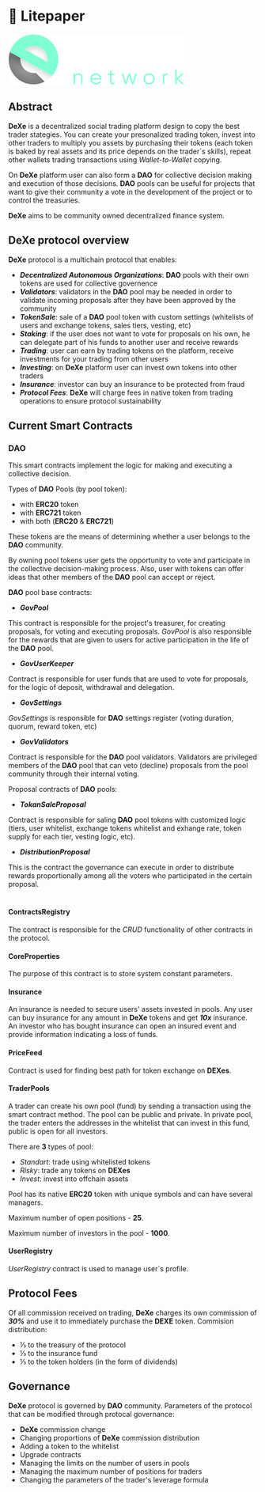 # 📝 Litepaper

![Logo](./img/logoDeXe.svg)

## Abstract

**DeXe** is a decentralized social trading platform design to copy the best trader stategies. You can create your presonalized trading token, invest into other traders to multiply you assets by purchasing their tokens (each token is baked by real assets and its price depends on the trader`s skills), repeat other wallets trading transactions using *Wallet-to-Wallet* copying.

On **DeXe** platform user can also form a **DAO** for collective decision making and execution of those decisions. 
**DAO** pools can be useful for projects that want to give their community a vote in the development of the project or to control the treasuries.

**DeXe** aims to be community owned decentralized finance system.


## DeXe protocol overview

**DeXe** protocol is a multichain protocol that enables: 

- ***Decentralized Autonomous Organizations***: **DAO** pools with their own tokens are used for collective governence
- ***Validators***: validators in the **DAO** pool may be needed in order to validate incoming proposals after they have been approved by the community
- ***TokenSale***: sale of a **DAO** pool token with custom settings (whitelists of users and exchange tokens, sales tiers, vesting, etc)
- ***Staking***: if the user does not want to vote for proposals on his own, he can delegate part of his funds to another user and receive rewards
- ***Trading***: user can earn by trading tokens on the platform, receive investments for your trading from other users
- ***Investing***: on **DeXe** platform user can invest own tokens into other traders 
- ***Insurance***: investor can buy an insurance to be protected from fraud
- ***Protocol Fees***: **DeXe** will charge fees in native token from trading operations to ensure protocol sustainability

## Current Smart Contracts


### DAO

This smart contracts implement the logic for making and executing a collective decision.

Types of **DAO** Pools (by pool token):
- with **ERC20** token
- with **ERC721** token
- with both (**ERC20** & **ERC721**)

These tokens are the means of determining whether a user belongs to the **DAO** community.

By owning pool tokens user gets the opportunity to vote and participate in the collective decision-making process. Also, user with tokens can offer ideas that other members of the **DAO** pool can accept or reject.

**DAO** pool base contracts:

- ***GovPool***

This contract is responsible for the project's treasurer, for creating proposals, for voting and executing proposals. *GovPool* is also responsible for the rewards that are given to users for active participation in the life of the **DAO** pool.

- ***GovUserKeeper***

Contract is responsible for user funds that are used to vote for proposals, for the logic of deposit, withdrawal and delegation. 

- ***GovSettings***

*GovSettings* is responsible for **DAO** settings register (voting duration, quorum, reward token, etc)

- ***GovValidators***

Contract is responsible for the **DAO** pool validators. Validators are privileged members of the **DAO** pool that can veto (decline) proposals from the pool community through their internal voting.

Proposal contracts of **DAO** pools: 

- ***TokanSaleProposal***

Contract is responsible for saling **DAO** pool tokens with customized logic (tiers, user whitelist, exchange tokens whitelist and exhange rate, token supply for each tier, vesting logic, etc).

- ***DistributionProposal***

This is the contract the governance can execute in order to distribute rewards proportionally among all the voters who participated in the certain proposal.

#

#### ContractsRegistry

The contract is responsible for the *CRUD* functionality of other contracts in the protocol.

#### CoreProperties

The purpose of this contract is to store system constant parameters.

#### Insurance

An insurance is needed to secure users' assets invested in pools. Any user can buy insurance for any amount in **DeXe** tokens and get ***10x*** insurance. An investor who has bought insurance can open an insured event and provide information indicating a loss of funds.

#### PriceFeed

Contract is used for finding best path for token exchange on **DEXes**.

#### TraderPools

A trader can create his own pool (fund) by sending a transaction using the smart contract method. The pool can be public and private. In private pool, the trader enters the addresses in the whitelist that can invest in this fund, public is open for all investors.

There are **3** types of pool:
- *Standart*: trade using whitelisted tokens
- *Risky*: trade any tokens on **DEXes**
- *Invest*: invest into offchain assets 

Pool has its native **ERC20** token with unique symbols and can have several managers.

Maximum number of open positions - **25**.

Maximum number of investors in the pool - **1000**.

#### UserRegistry

*UserRegistry* contract is used to manage user`s profile.


## Protocol Fees

Of all commission received on trading, **DeXe** charges its own commission of ***30%*** and use it to immediately purchase the **DEXE** token.
Commision distribution:
- ⅓ to the treasury of the protocol
- ⅓ to the insurance fund
- ⅓ to the token holders (in the form of dividends) 

## Governance

**DeXe** protocol is governed by **DAO** community. Parameters of the protocol that can be modified through protocal governance:
- **DeXe** commission change
- Changing proportions of **DeXe** commission distribution
- Adding a token to the whitelist
- Upgrade contracts
- Managing the limits on the number of users in pools
- Managing the maximum number of positions for traders
- Changing the parameters of the trader's leverage formula
